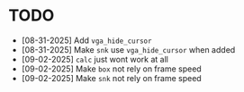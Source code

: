 # TODO

- [08-31-2025] Add `vga_hide_cursor`
- [08-31-2025] Make `snk` use `vga_hide_cursor` when added
- [09-02-2025] `calc` just wont work at all
- [09-02-2025] Make `box` not rely on frame speed
- [09-02-2025] Make `snk` not rely on frame speed
